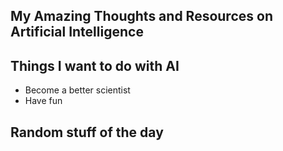 ## My Amazing Thoughts and Resources on Artificial Intelligence

## Things I want to do with AI

* Become a better scientist
* Have fun

## Random stuff of the day
